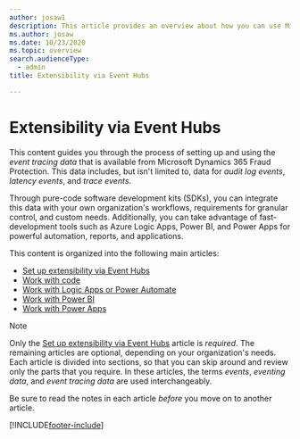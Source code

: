 ```yaml
---
author: josaw1
description: This article provides an overview about how you can use Microsoft Azure Event Hubs with code software development kits (SDKs) and Microsoft Power Platform to extend the functionality of Microsoft Dynamics 365 Fraud Protection and incorporate its data into an organization's processes and workflows.
ms.author: josaw
ms.date: 10/23/2020
ms.topic: overview
search.audienceType:
  - admin
title: Extensibility via Event Hubs

---
```


# Extensibility via Event Hubs

This content guides you through the process of setting up and using the *event tracing data* that is available from Microsoft Dynamics 365 Fraud Protection. This data includes, but isn't limited to, data for *audit log events*, *latency events*, and *trace events*.

Through pure-code software development kits (SDKs), you can integrate this data with your own organization's workflows, requirements for granular control, and custom needs. Additionally, you can take advantage of fast-development tools such as Azure Logic Apps, Power BI, and Power Apps for powerful automation, reports, and applications.

This content is organized into the following main articles:

- [Set up extensibility via Event Hubs](extensibility-setup.md)	
- [Work with code](extensibility-with-code.md)
- [Work with Logic Apps or Power Automate](extensibility-with-power-automate.md)
- [Work with Power BI](extensibility-with-power-bi.md)
- [Work with Power Apps](extensibility-with-power-apps.md)


> [!NOTE]
> Only the [Set up extensibility via Event Hubs](extensibility-setup.md) article is *required*. The remaining articles are optional, depending on your organization's needs. Each article is divided into sections, so that you can skip around and review only the parts that you require. In these articles, the terms *events*, *eventing data*, and *event tracing data* are used interchangeably. 
>
> Be sure to read the notes in each article *before* you move on to another article.


[!INCLUDE[footer-include](includes/footer-banner.md)]
